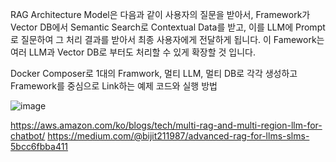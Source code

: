 RAG Architecture Model은 다음과 같이 사용자의 질문을 받아서, 
Framework가 Vector DB에서 Semantic Search로 Contextual Data를 받고, 
이를 LLM에 Prompt로 질문하여 그 처리 결과를 받아서 최종 사용자에게 전달하게 됩니다. 
이 Famework는 여러 LLM과 Vector DB로 부터도 처리할 수 있게 확장할 것 입니다.

Docker Composer로 1대의 Framwork, 멀티 LLM, 멀티 DB로 각각 생성하고 Framework를 중심으로 Link하는 예제 코드와 실행 방법



![image](https://github.com/user-attachments/assets/0b2d6d09-3131-440d-8c8f-456dd90f7d5b)



https://aws.amazon.com/ko/blogs/tech/multi-rag-and-multi-region-llm-for-chatbot/
https://medium.com/@bijit211987/advanced-rag-for-llms-slms-5bcc6fbba411
